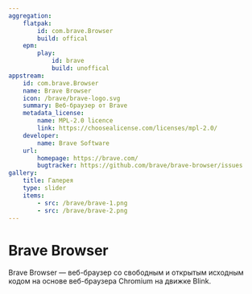 ```yaml
---
aggregation:
    flatpak:
        id: com.brave.Browser
        build: offical
    epm:
        play:
            id: brave
            build: unoffical
appstream:
    id: com.brave.Browser
    name: Brave Browser
    icon: /brave/brave-logo.svg
    summary: Веб-браузер от Brave
    metadata_license:
        name: MPL-2.0 licence
        link: https://choosealicense.com/licenses/mpl-2.0/
    developer:
        name: Brave Software
    url:
        homepage: https://brave.com/
        bugtracker: https://github.com/brave/brave-browser/issues
gallery:
    title: Галерея
    type: slider
    items:
        - src: /brave/brave-1.png
        - src: /brave/brave-2.png
---
```


# Brave Browser

Brave Browser — веб-браузер со свободным и открытым исходным кодом на основе веб-браузера Chromium на движке Blink.

<AGWGallery />


<!--@include: @apps/_parts/install/content-flatpak.md-->
<!--@include: @apps/_parts/warns/unpriveleged-spases.md -->
<!--@include: @apps/_parts/install/content-epm-play.md-->
